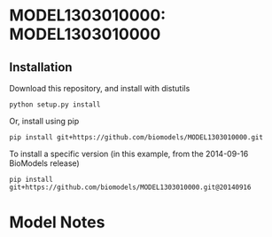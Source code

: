 # MODEL1303010000: MODEL1303010000

## Installation

Download this repository, and install with distutils

`python setup.py install`

Or, install using pip

`pip install git+https://github.com/biomodels/MODEL1303010000.git`

To install a specific version (in this example, from the 2014-09-16 BioModels release)

`pip install git+https://github.com/biomodels/MODEL1303010000.git@20140916`


# Model Notes



